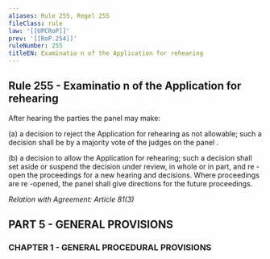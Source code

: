 ```yaml
---
aliases: Rule 255, Regel 255
fileClass: rule
law: '[[UPCRoP]]'
prev: '[[RoP.254]]'
ruleNumber: 255
titleEN: Examinatio n of the Application for rehearing
---
```


## Rule 255 - Examinatio n of the Application for rehearing

After hearing the parties the panel may make: 

   (a) a decision to reject the Application for rehearing as not allowable; such a decision shall be by a majority vote of the judges on the panel .  

   (b) a decision to allow the Application for rehearing; such a decision shall set aside or suspend the decision under review, in whole or in part, and re -open the proceedings for a new hearing and decisions. Where proceedings are re -opened, the panel shall give directions for the future proceedings.  

*Relation with Agreement: Article 81(3)*   

## PART  5 - GENERAL PROVISIONS  

### CHAPTER  1 - GENERAL PROCEDURAL PROVISIONS